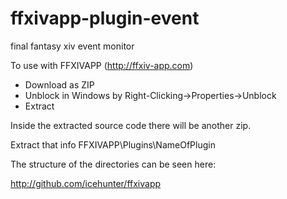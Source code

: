 ffxivapp-plugin-event
=====================

final fantasy xiv event monitor

To use with FFXIVAPP (http://ffxiv-app.com)

* Download as ZIP
* Unblock in Windows by Right-Clicking->Properties->Unblock
* Extract

Inside the extracted source code there will be another zip.

Extract that info FFXIVAPP\Plugins\NameOfPlugin

The structure of the directories can be seen here:

http://github.com/icehunter/ffxivapp
